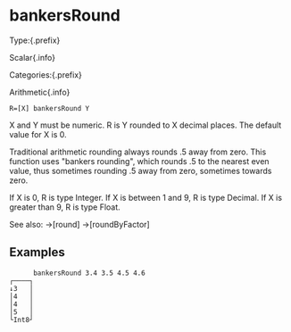 # bankersRound

Type:{.prefix}

Scalar{.info}

Categories:{.prefix}

Arithmetic{.info}

~~~
R=[X] bankersRound Y
~~~

X and Y must be numeric. R is Y rounded to X decimal places.
The default value for X is 0.

Traditional arithmetic rounding always rounds .5 away from zero.
This function uses "bankers rounding", which rounds .5 to
the nearest even value, thus sometimes rounding .5 away from zero,
sometimes towards zero.

If X is 0, R is type Integer.
If  X is between 1 and 9, R is type Decimal.
If X is greater than 9, R is type Float.

See also: →[round] →[roundByFactor]

## Examples

~~~
      bankersRound 3.4 3.5 4.5 4.6
┌────┐
↓3   │
│4   │
│4   │
│5   │
└Int8┘

~~~

